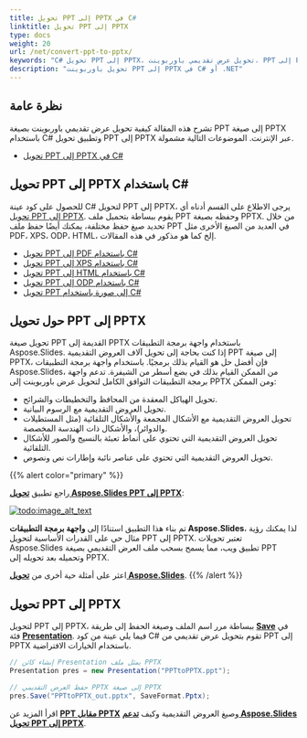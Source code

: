 ```yaml
---
title: تحويل PPT إلى PPTX في C#
linktitle: تحويل PPT إلى PPTX
type: docs
weight: 20
url: /net/convert-ppt-to-pptx/
keywords: "C# تحويل PPT إلى PPTX، تحويل عرض تقديمي باوربوينت، PPT إلى PPTX، C#، Csharp، .NET، Aspose.Slides"
description: "تحويل باوربوينت PPT إلى PPTX في C# أو .NET"
---
```


## **نظرة عامة**

تشرح هذه المقالة كيفية تحويل عرض تقديمي باوربوينت بصيغة PPT إلى صيغة PPTX باستخدام C# وتطبيق تحويل PPT إلى PPTX عبر الإنترنت. الموضوعات التالية مشمولة.

- [تحويل PPT إلى PPTX في C#](#convert-ppt-to-pptx)

## **تحويل PPT إلى PPTX باستخدام C#**

للحصول على كود عينة C# لتحويل PPT إلى PPTX، يرجى الاطلاع على القسم أدناه أي [تحويل PPT إلى PPTX](#convert-ppt-to-pptx). يقوم ببساطة بتحميل ملف PPT وحفظه بصيغة PPTX. من خلال تحديد صيغ حفظ مختلفة، يمكنك أيضًا حفظ ملف PPT في العديد من الصيغ الأخرى مثل PDF، XPS، ODP، HTML، إلخ كما هو مذكور في هذه المقالات.

- [تحويل PPT إلى PDF باستخدام C#](https://docs.aspose.com/slides/net/convert-powerpoint-to-pdf/)
- [تحويل PPT إلى XPS باستخدام C#](https://docs.aspose.com/slides/net/convert-powerpoint-to-xps/)
- [تحويل PPT إلى HTML باستخدام C#](https://docs.aspose.com/slides/net/convert-powerpoint-to-html/)
- [تحويل PPT إلى ODP باستخدام C#](https://docs.aspose.com/slides/net/save-presentation/)
- [تحويل PPT إلى صورة باستخدام C#](https://docs.aspose.com/slides/net/convert-powerpoint-to-png/)

## **حول تحويل PPT إلى PPTX**
تحويل صيغة PPT القديمة إلى PPTX باستخدام واجهة برمجة التطبيقات Aspose.Slides. إذا كنت بحاجة إلى تحويل آلاف العروض التقديمية PPT إلى صيغة PPTX، فإن أفضل حل هو القيام بذلك برمجيًا. باستخدام واجهة برمجة التطبيقات Aspose.Slides، من الممكن القيام بذلك في بضع أسطر من الشيفرة. تدعم واجهة برمجة التطبيقات التوافق الكامل لتحويل عرض باوربوينت إلى PPTX ومن الممكن:

- تحويل الهياكل المعقدة من المحافظ والتخطيطات والشرائح.
- تحويل العروض التقديمية مع الرسوم البيانية.
- تحويل العروض التقديمية مع الأشكال المجمعة والأشكال التلقائية (مثل المستطيلات والدوائر)، والأشكال ذات الهندسة المخصصة.
- تحويل العروض التقديمية التي تحتوي على أنماط تعبئة بالنسيج والصور للأشكال التلقائية.
- تحويل العروض التقديمية التي تحتوي على عناصر نائبة وإطارات نص ونصوص.

{{% alert color="primary" %}} 

راجع تطبيق [**تحويل Aspose.Slides PPT إلى PPTX**](https://products.aspose.app/slides/conversion/ppt-to-pptx):

[](https://products.aspose.app/slides/conversion/ppt-to-pptx)

[![todo:image_alt_text](ppt-to-pptx.png)](https://products.aspose.app/slides/conversion/ppt-to-pptx)

تم بناء هذا التطبيق استنادًا إلى **واجهة برمجة التطبيقات Aspose.Slides**، لذا يمكنك رؤية مثال حي على القدرات الأساسية لتحويل PPT إلى PPTX. تعتبر تحويلات Aspose.Slides تطبيق ويب، مما يسمح بسحب ملف العرض التقديمي بصيغة PPT وتحميله بعد تحويله إلى PPTX.

اعثر على أمثلة حية أخرى من [**تحويل Aspose.Slides**](https://products.aspose.app/slides/conversion/).
{{% /alert %}} 


## **تحويل PPT إلى PPTX**
لتحويل PPT إلى PPTX، ببساطة مرر اسم الملف وصيغة الحفظ إلى طريقة [**Save**](https://reference.aspose.com/slides/net/aspose.slides/presentation/methods/save/index) في فئة [**Presentation**](https://reference.aspose.com/slides/net/aspose.slides/presentation). فيما يلي عينة من كود C# تقوم بتحويل عرض تقديمي من PPT إلى PPTX باستخدام الخيارات الافتراضية.

```c#
// إنشاء كائن Presentation يمثل ملف PPTX
Presentation pres = new Presentation("PPTtoPPTX.ppt");

// حفظ العرض التقديمي PPTX إلى صيغة PPTX
pres.Save("PPTtoPPTX_out.pptx", SaveFormat.Pptx);
```



اقرأ المزيد عن [**PPT مقابل PPTX**](/slides/net/ppt-vs-pptx/) وصيغ العروض التقديمية وكيف [**تدعم Aspose.Slides تحويل PPT إلى PPTX**](/slides/net/convert-ppt-to-pptx/).